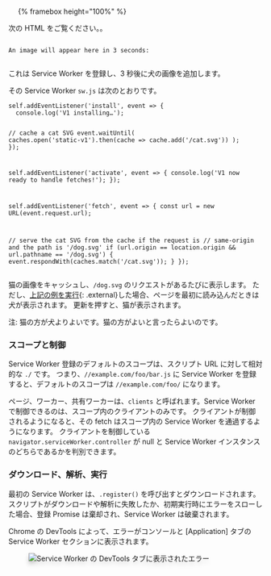 <style>
  .framebox-container-container {
    max-width: 466px;
    margin: 1.8rem auto 0;
  }
  .framebox-container {
    position: relative;
    padding-top: 75.3%;
  }
  .framebox-container iframe {
    position: absolute;
    top: 0;
    left: 0;
    height: 100%;
  }
  .browser-screenshot {
    filter: drop-shadow(0 6px 4px rgba(0,0,0,0.2));
  }
</style>

<div class="framebox-container-container">
<div class="framebox-container">
{% framebox height="100%" %}
<link href="https://fonts.googleapis.com/css?family=Just+Another+Hand" rel="stylesheet">
<script src="https://cdnjs.cloudflare.com/ajax/libs/gsap/1.19.0/TweenLite.min.js" defer>
</script><script src="https://cdnjs.cloudflare.com/ajax/libs/gsap/1.19.0/TimelineLite.min.js" defer>
</script><script src="https://cdnjs.cloudflare.com/ajax/libs/gsap/1.19.0/plugins/CSSPlugin.min.js" defer>
</#cdata-section></style><style><#cdata-section>
</svg><svg data-md-type="raw_html" class="lifecycle-diagram" style="display:none">
</svg><svg data-md-type="raw_html" class="lifecycle-diagram register" viewbox="0 0 96.9 73">
</#cdata-section></script><div data-md-type="block_html"><script><#cdata-section>
</div>
<p data-md-type="paragraph">{% endframebox %}</p>
</div><div data-md-type="block_html">
</div></script></div>
</div>
</div>
<p data-md-type="paragraph">次の HTML をご覧ください。。</p>
<pre data-md-type="block_code" data-md-language=""><code><!DOCTYPE html>
An image will appear here in 3 seconds:
<script>
  navigator.serviceWorker.register('/sw.js')
    .then(reg => console.log('SW registered!', reg))
    .catch(err => console.log('Boo!', err));

  setTimeout(() => {
    const img = new Image();
    img.src = '/dog.svg';
    document.body.appendChild(img);
  }, 3000);
</script>
</code></pre>
<p data-md-type="paragraph">これは Service Worker を登録し、3 秒後に犬の画像を追加します。</p>
<p data-md-type="paragraph">その Service Worker <code data-md-type="codespan">sw.js</code> は次のとおりです。</p>
<pre data-md-type="block_code" data-md-language=""><code>self.addEventListener('install', event => {
  console.log('V1 installing…');

  // cache a cat SVG
  event.waitUntil(
    caches.open('static-v1').then(cache => cache.add('/cat.svg'))
  );
});

self.addEventListener('activate', event => {
  console.log('V1 now ready to handle fetches!');
});

self.addEventListener('fetch', event => {
  const url = new URL(event.request.url);

  // serve the cat SVG from the cache if the request is
  // same-origin and the path is '/dog.svg'
  if (url.origin == location.origin && url.pathname == '/dog.svg') {
    event.respondWith(caches.match('/cat.svg'));
  }
});
</code></pre>
<p data-md-type="paragraph">猫の画像をキャッシュし、<code data-md-type="codespan">/dog.svg</code> のリクエストがあるたびに表示します。
ただし、<a href="https://cdn.rawgit.com/jakearchibald/80368b84ac1ae8e229fc90b3fe826301/raw/ad55049bee9b11d47f1f7d19a73bf3306d156f43/" data-md-type="link">上記の例を実行</a>{:
.external}した場合、ページを最初に読み込んだときは犬が表示されます。
更新を押すと、猫が表示されます。</p>
<p data-md-type="paragraph">注: 猫の方が犬よりよいです。猫の方がよいと言ったらよいのです。</p>
<h3 data-md-type="header" data-md-header-level="3">スコープと制御</h3>
<p data-md-type="paragraph">Service Worker 登録のデフォルトのスコープは、スクリプト URL に対して相対的な <code data-md-type="codespan">./</code> です。
つまり、<code data-md-type="codespan">//example.com/foo/bar.js</code> に Service Worker を登録すると、デフォルトのスコープは <code data-md-type="codespan">//example.com/foo/</code> になります。</p>
<p data-md-type="paragraph">ページ、ワーカー、共有ワーカーは、<code data-md-type="codespan">clients</code> と呼ばれます。Service Worker で制御できるのは、スコープ内のクライアントのみです。
クライアントが制御されるようになると、その fetch はスコープ内の Service Worker を通過するようになります。
クライアントを制御している <code data-md-type="codespan">navigator.serviceWorker.controller</code> が null と Service Worker インスタンスのどちらであるかを判別できます。</p>
<h3 data-md-type="header" data-md-header-level="3">ダウンロード、解析、実行</h3>
<p data-md-type="paragraph">最初の Service Worker は、<code data-md-type="codespan">.register()</code> を呼び出すとダウンロードされます。スクリプトがダウンロードや解析に失敗したか、初期実行時にエラーをスローした場合、登録 Promise は棄却され、Service Worker は破棄されます。</p>
<p data-md-type="paragraph">Chrome の DevTools によって、エラーがコンソールと [Application] タブの Service Worker セクションに表示されます。</p>
<div data-md-type="block_html">
<figure>
  <img src="images/register-fail.png" class="browser-screenshot" alt="Service Worker の DevTools タブに表示されたエラー">
</figure>
</div>
